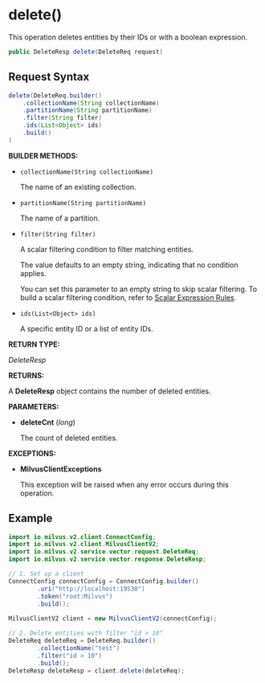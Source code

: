 # delete()

This operation deletes entities by their IDs or with a boolean expression.

```java
public DeleteResp delete(DeleteReq request)
```

## Request Syntax

```java
delete(DeleteReq.builder()
    .collectionName(String collectionName)
    .partitionName(String partitionName)
    .filter(String filter)
    .ids(List<Object> ids)
    .build()
)
```

**BUILDER METHODS:**

- `collectionName(String collectionName)`

    The name of an existing collection.

- `partitionName(String partitionName)`

    The name of a partition.

- `filter(String filter)`

    A scalar filtering condition to filter matching entities. 

    The value defaults to an empty string, indicating that no condition applies.

    You can set this parameter to an empty string to skip scalar filtering. To build a scalar filtering condition, refer to [Scalar Expression Rules](https://milvus.io/docs/boolean.md).

- `ids(List<Object> ids)`

    A specific entity ID or a list of entity IDs.

**RETURN TYPE:**

*DeleteResp*

**RETURNS:**

A **DeleteResp** object contains the number of deleted entities.

**PARAMETERS:**

- **deleteCnt** (*long*)

    The count of deleted entities.

**EXCEPTIONS:**

- **MilvusClientExceptions**

    This exception will be raised when any error occurs during this operation.

## Example

```java
import io.milvus.v2.client.ConnectConfig;
import io.milvus.v2.client.MilvusClientV2;
import io.milvus.v2.service.vector.request.DeleteReq;
import io.milvus.v2.service.vector.response.DeleteResp;

// 1. Set up a client
ConnectConfig connectConfig = ConnectConfig.builder()
        .uri("http://localhost:19530")
        .token("root:Milvus")
        .build();
        
MilvusClientV2 client = new MilvusClientV2(connectConfig);

// 2. Delete entities with filter "id > 10"
DeleteReq deleteReq = DeleteReq.builder()
        .collectionName("test")
        .filter("id > 10")
        .build();
DeleteResp deleteResp = client.delete(deleteReq);
```

